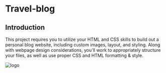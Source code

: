 
# Travel-blog

## Introduction
This project requires you to utilize your HTML and CSS skills to build out a personal blog website, including custom images, layout, and styling. Along with webpage design considerations, you'll work to appropriately structure your files, as well as use proper CSS and HTML formatting & style.



![logo](https://user-images.githubusercontent.com/67700408/112503697-705c4d80-8d8b-11eb-94bf-4d91a379b128.jpg)
